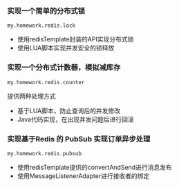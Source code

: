 ### 实现一个简单的分布式锁
`my.homework.redis.lock`
- 使用redisTemplate封装的API实现分布式锁
- 使用LUA脚本实现并发安全的锁释放


### 实现一个分布式计数器，模拟减库存
`my.homework.redis.counter`

提供两种处理方式
- 基于LUA脚本，防止查询后的并发修改
- Java代码实现，在出现并发问题后进行回滚


### 实现基于Redis 的 PubSub 实现订单异步处理
`my.homework.redis.pubsub`
- 使用redisTemplate提供的convertAndSend进行消息发布
- 使用MessageListenerAdapter进行接收者的绑定
